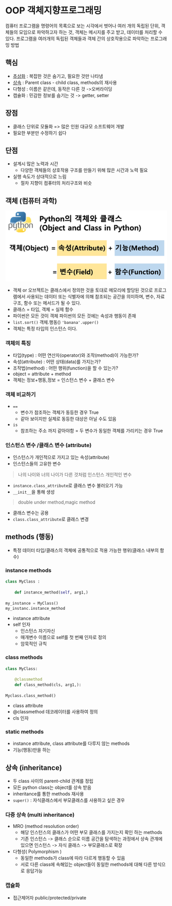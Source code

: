 # OOP 객체지향프로그래밍
컴퓨터 프로그램을 명령어의 목록으로 보는 시각에서 벗어나 여러 개의 독립된 단위, 객체들의 모임으로 파악하고자 하는 것, 객체는 메시지를 주고 받고, 데이터를 처리할 수 있다.
프로그램을 여러개의 독립된 객체들과 객체 간의 상호작용으로 파악하는 프로그래밍 방법
## 핵심
- [추상화](#) : 복잡한 것은 숨기고, 필요한 것만 나타냄
- [상속](#상속-inheritance) : Parent class - child class, methods의 재사용
- 다형성 : 이름은 같은데, 동작은 다른 것 ->오버라이딩
- 캡슐화 : 민감한 정보를 숨기는 것 -> getter, setter
## 장점     
- 클래스 단위로 모듈화 => 많은 인원 대규모 소프트웨어 개발
- 필요한 부분만 수정하기 쉽다
## 단점
- 설계시 많은 노력과 시간
    - 다양한 객체들의 상호작용 구조를 만들기 위해 많은 시간과 노력 필요
- 실행 속도가 상대적으로 느림
    - 절차 지향이 컴퓨터의 처리구조와 비슷
## 객체 (컴퓨터 과학)
![oop](../img/oop.png)
- 객체 or 오브젝트는 클래스에서 정의한 것을 토대로 메모리에 할당된 것으로 프로그램에서 사용되는 데이터 또는 식별자에 의해 참조되는 공간을 의미하며, 변수, 자료구조, 함수 또는 메서드가 될 수 있다.
- 클래스 = 타입, 객체 = 실제 함수
- 파이썬은 모든 것이 객체 파이썬의 모든 것에는 속성과 행동이 존재
- `list.sort()` 객체.행동() `'banana'.upper()`
- 객체는 특정 타입의 인스턴스 이다.
### 객체의 특징
- 타입(type) : 어떤 연산자(operator)와 조작(method)이 가능한가?
- 속성(attribute) : 어떤 상태(data)를 가지는가?
- 조작법(method) : 어떤 행위(function)을 할 수 있는가?
- object = attribute + method
- 객체는 정보+행동,정보 = 인스턴스 변수 + 클래스 변수
### 객체 비교하기
- `==`
    - 변수가 참조하는 객체가 동등한 경우 True
    - 같아 보이지만 실제로 동등한 대상은 아닐 수도 있음
- `is`
    - 참조하는 주소 까지 같아야함 = 두 변수가 동일한 객체를 가리키는 경우 True
### 인스턴스 변수 /클래스 변수 (attribute)
- 인스턴스가 개인적으로 가지고 있는 속성(attribute)
- 인스턴스들의 고유한 변수
> 나의 나이와 너의 나이가 다른 것처럼 인스턴스 개인적인 변수
- `instance.class_attribute`로 클래스 변수 불러오기 가능
- `__init__`을 통해 생성 
> double under method,magic method
- 클래스 변수는 공용
- `class.class_attribute`로 클래스 변경

## methods (행동)
- 특정 데이터 타입/클래스의 객체에 공통적으로 적용 가능한 행위(클래스 내부의 함수)
### instance methods
```python
class MyClass :
    
    def instance_method(self, arg1,)

my_instance = MyClass()
my_instanc.instance_method
```
- instance attribute
- self 인자
    - 인스턴스 자기자신
    - 매개변수 이름으로 self를 첫 번째 인자로 정의
    - 암묵적인 규칙


### class methods
```python
class MyClass:

    @classmethod
    def class_method(cls, arg1,):

Myclass.class_method()
```
- class attribute
- @classmethod 데코레이터를 사용하여 정의
- cls 인자 
### static methods
- instance attribute, class attribute를 다루지 않는 methods
- 기능(행동)만을 하는 
## 상속 (inheritance)
- 두 class 사이의 parent-child 관계를 정립
- 모든 python class는 object를 상속 받음
- inheritance를 통한 methods 재사용
- `super()` : 자식클래스에서 부모클래스를 사용하고 싶은 경우

### 다중 상속 (multi inheritance)
- MRO (method resolution order)
    - 해당 인스턴스의 클래스가 어떤 부모 클래스를 가지는지 확인 하는 methods
    - 기존 인스턴스 -> 클래스 순으로 이름 공간을 탐색하는 과정에서 상속 관걔에 있으면 인스턴스 -> 자식 클래스 -> 부모클래스로 확장
- 다형성( Polymorphism )
    - 동일한 methods가 class에 따라 다르게 행동할 수 있음
    - 서로 다른 class에 속해있는 object들이 동일한 methods에 대해 다른 방식으로 응답가능

### 캡슐화
- 접근제어자 public/protected/private